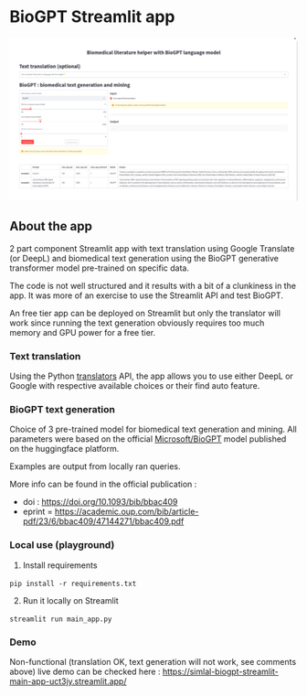 # BioGPT Streamlit app
![demo](example_gui.png)

## About the app
2 part component Streamlit app with text translation using Google Translate (or DeepL) and biomedical text generation using the BioGPT generative transformer model pre-trained on specific data.

The code is not well structured and it results with a bit of a clunkiness in the app. It was more of an exercise to use the Streamlit API and test BioGPT.

An free tier app can be deployed on Streamlit but only the translator will work since running the text generation obviously requires too much memory and GPU power for a free tier.

### Text translation
Using the Python [translators](https://github.com/uliontse/translators) API, the app allows you to use either DeepL or Google with respective available choices or their find auto feature.

### BioGPT text generation
Choice of 3 pre-trained model for biomedical text generation and mining. All parameters were based on the official [Microsoft/BioGPT](https://huggingface.co/microsoft/biogpt) model published on the huggingface platform.

Examples are output from locally ran queries.

More info can be found in the official publication : 
- doi : https://doi.org/10.1093/bib/bbac409
- eprint = https://academic.oup.com/bib/article-pdf/23/6/bbac409/47144271/bbac409.pdf

### Local use (playground)
1. Install requirements

`pip install -r requirements.txt`

2. Run it locally on Streamlit

`streamlit run main_app.py`

### Demo
Non-functional (translation OK, text generation will not work, see comments above) live demo can be checked here : https://simlal-biogpt-streamlit-main-app-uct3jy.streamlit.app/
